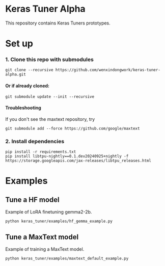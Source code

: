 
# Keras Tuner Alpha

This repository contains Keras Tuners prototypes. 

# Set up

### 1. Clone this repo with submodules
```
git clone --recursive https://github.com/wenxindongwork/keras-tuner-alpha.git
```
#### Or if already cloned:
```
git submodule update --init --recursive
```

#### Troubleshooting

If you don't see the maxtext repository, try 
```
git submodule add --force https://github.com/google/maxtext
```


### 2. Install dependencies

```
pip install -r requirements.txt
pip install libtpu-nightly==0.1.dev20240925+nightly -f https://storage.googleapis.com/jax-releases/libtpu_releases.html

```

# Examples

## Tune a HF model

Example of LoRA finetuning gemma2-2b.
```
python keras_tuner/examples/hf_gemma_example.py
```

## Tune a MaxText model

Example of training a MaxText model. 

```
python keras_tuner/examples/maxtext_default_example.py
```
